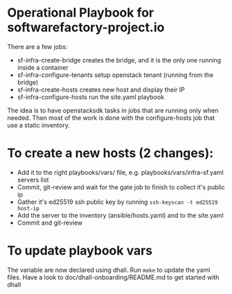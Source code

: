 Operational Playbook for softwarefactory-project.io
===================================================

There are a few jobs:

* sf-infra-create-bridge creates the bridge, and it is the only one running inside a container
* sf-infra-configure-tenants setup openstack tenant (running from the bridge)
* sf-infra-create-hosts creates new host and display their IP
* sf-infra-configure-hosts run the site.yaml playbook

The idea is to have openstacksdk tasks in jobs that are running only when needed.
Then most of the work is done with the configure-hosts job that use a static inventory.

# To create a new hosts (2 changes):

* Add it to the right playbooks/vars/ file, e.g. playbooks/vars/infra-sf.yaml servers list
* Commit, git-review and wait for the gate job to finish to collect it's public ip
* Gather it's ed25519 ssh public key by running `ssh-keyscan -t ed25519 host-ip`
* Add the server to the inventory (ansible/hosts.yaml) and to the site.yaml
* Commit and git-review


# To update playbook vars

The variable are now declared using dhall. Run `make` to update the yaml files.
Have a look to doc/dhall-onboarding/README.md to get started with dhall
